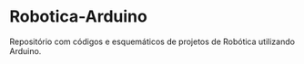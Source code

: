 # Robotica-Arduino
Repositório com códigos e esquemáticos de projetos de Robótica utilizando Arduino.
